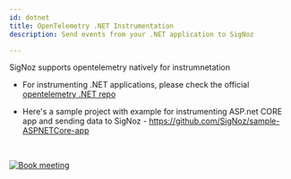 ```yaml
---
id: dotnet
title: OpenTelemetry .NET Instrumentation
description: Send events from your .NET application to SigNoz

---
```


SigNoz supports opentelemetry natively for instrumnetation

- For instrumenting .NET applications, please check the official [opentelemetry .NET repo](https://github.com/open-telemetry/opentelemetry-dotnet)

- Here's a sample project with example for instrumenting ASP.net CORE app and sending data to SigNoz - https://github.com/SigNoz/sample-ASPNETCore-app

<p>&nbsp;</p>

<p align="center">

[![Book meeting](/img/docs/ZoomCTA1.png)](https://calendly.com/pranay-signoz/instrumentation-office-hrs)

</p>